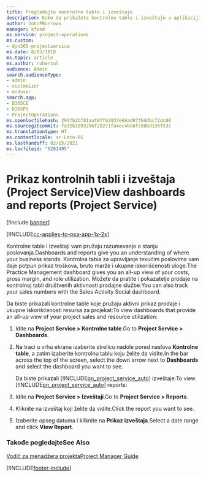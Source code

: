 ```yaml
---
title: Pregledajte kontrolne table i izveštaje
description: Kako da prikažete kontrolne table i izveštaje u aplikaciji Project Service
author: JohnPBurrows
manager: kfend
ms.service: project-operations
ms.custom:
- dyn365-projectservice
ms.date: 8/03/2018
ms.topic: article
ms.author: ruhercul
audience: Admin
search.audienceType:
- admin
- customizer
- enduser
search.app:
- D365CE
- D365PS
- ProjectOperations
ms.openlocfilehash: 294fb2bf81aaf07f62937e69ad07f6ddbc72dc80
ms.sourcegitcommit: fa32b1893286f20271fa4ec4be8fc68bd135f53c
ms.translationtype: HT
ms.contentlocale: sr-Latn-RS
ms.lasthandoff: 02/15/2021
ms.locfileid: "5281495"
---
```

# <a name="view-dashboards-and-reports-project-service"></a><span data-ttu-id="bf194-103">Prikaz kontrolnih tabli i izveštaja (Project Service)</span><span class="sxs-lookup"><span data-stu-id="bf194-103">View dashboards and reports (Project Service)</span></span>

[!include [banner](../includes/psa-now-project-operations.md)]

[!INCLUDE[cc-applies-to-psa-app-1x-2x](../includes/cc-applies-to-psa-app-1x-2x.md)]

<span data-ttu-id="bf194-104">Kontrolne table i izveštaji vam pružaju razumevanje o stanju poslovanja.</span><span class="sxs-lookup"><span data-stu-id="bf194-104">Dashboards and reports give you an understanding of where your business stands.</span></span> <span data-ttu-id="bf194-105">Kontrolna tabla za upravljanje tekućim poslovima vam daje potpun prikaz troškova, bruto marže i ukupne iskorišćenosti uloge.</span><span class="sxs-lookup"><span data-stu-id="bf194-105">The Practice Management dashboard gives you an all-up view of your costs, gross margin, and role utilization.</span></span> <span data-ttu-id="bf194-106">Možete da pratite i pokazatelje prodaje na kontrolnoj tabli društvenih aktivnosti prodajne službe.</span><span class="sxs-lookup"><span data-stu-id="bf194-106">You can also track your sales numbers with the Sales Activity Social dashboard.</span></span>  
  
 <span data-ttu-id="bf194-107">Da biste prikazali kontrolne table koje pružaju aktivni prikaz prodaje i ukupne iskorišćenosti resursa za projekat:</span><span class="sxs-lookup"><span data-stu-id="bf194-107">To view dashboards that provide an all-up view of your project sales and resource utilization:</span></span>  
  
1. <span data-ttu-id="bf194-108">Idite na **Project Service > Kontrolne table**.</span><span class="sxs-lookup"><span data-stu-id="bf194-108">Go to **Project Service > Dashboards**.</span></span>  
  
2. <span data-ttu-id="bf194-109">Na traci u vrhu ekrana izaberite strelicu nadole pored naslova **Kontrolne table**, a zatim izaberite kontrolnu tablu koju želite da vidite.</span><span class="sxs-lookup"><span data-stu-id="bf194-109">In the bar across the top of the screen, select the down arrow next to **Dashboards** and select the dashboard you want to see.</span></span>  
  
   <span data-ttu-id="bf194-110">Da biste prikazali [!INCLUDE[pn_project_service_auto](../includes/pn-project-service-auto.md)] izveštaje:</span><span class="sxs-lookup"><span data-stu-id="bf194-110">To view [!INCLUDE[pn_project_service_auto](../includes/pn-project-service-auto.md)] reports:</span></span>  
  
3. <span data-ttu-id="bf194-111">Idite na **Project Service > Izveštaji**.</span><span class="sxs-lookup"><span data-stu-id="bf194-111">Go to **Project Service > Reports**.</span></span>  
  
4. <span data-ttu-id="bf194-112">Kliknite na izveštaj koji želite da vidite.</span><span class="sxs-lookup"><span data-stu-id="bf194-112">Click the report you want to see.</span></span>  
  
5. <span data-ttu-id="bf194-113">Izaberite opseg datuma i kliknite na **Prikaz izveštaja**.</span><span class="sxs-lookup"><span data-stu-id="bf194-113">Select a date range and click **View Report**.</span></span>  
  
### <a name="see-also"></a><span data-ttu-id="bf194-114">Takođe pogledajte</span><span class="sxs-lookup"><span data-stu-id="bf194-114">See Also</span></span>  
 [<span data-ttu-id="bf194-115">Vodič za menadžera projekta</span><span class="sxs-lookup"><span data-stu-id="bf194-115">Project Manager Guide</span></span>](../psa/project-manager-guide.md)


[!INCLUDE[footer-include](../includes/footer-banner.md)]